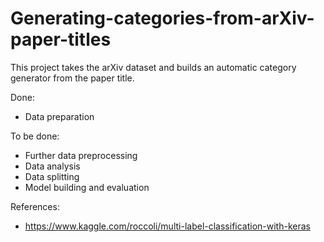 # Generating-categories-from-arXiv-paper-titles
This project takes the arXiv dataset and builds an automatic category generator from the paper title. 

Done:
- Data preparation

To be done:
- Further data preprocessing
- Data analysis
- Data splitting
- Model building and evaluation

References:
- https://www.kaggle.com/roccoli/multi-label-classification-with-keras
